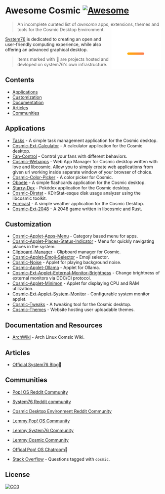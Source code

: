 # Awesome Cosmic [![Awesome](https://awesome.re/badge.svg)](https://awesome.re)


> An incomplete curated list of _awesome_ apps, extensions, themes and tools for the Cosmic Desktop Environment. [<img src="media/cosmic logo white + gradient mark.svg" align="right" width="160">]([https://system76.com/cosmic])

[System76]([https://system76.com/]) is dedicated to creating an open and user-friendly computing experience, while also offering an advanced graphical desktop.

> Items marked with 📌 are projects hosted and devloped on system76's own infrastructure.

## Contents
- [Applications](#applications)
- [Customization](#customization)
- [Documentation](#documentation)
- [Articles](#articles)
- [Communities](#communities)


## Applications
- [Tasks](https://github.com/edfloreshz/tasks) - A simple task management application for the Cosmic desktop.
- [Cosmic-Ext-Calculator](https://github.com/edfloreshz/cosmic-ext-calculator) - A calculator application for the Cosmic desktop.
- [Fan-Control](https://github.com/wiiznokes/fan-control) - Control your fans with different behaviors.
- [Cosmic-Webapps](https://github.com/elevenhsoft/WebApps) - Web App Manager for Cosmic desktop written with love and libcosmic. Allow you to simply create web applications from given url working inside separate window of your browser of choice.
- [Cosmic-Color-Picker](https://github.com/PixelDoted/cosmic-color-picker) - A color picker for Cosmic.
- [Oboete](https://github.com/mariinkys/oboete) - A simple flashcards application for the Cosmic desktop.
- [Starry-Dex](https://github.com/mariinkys/starrydex) - Pokédex application for the Cosmic desktop.
- [Cosmic-Dirstat](https://github.com/Koranir/cosmic-dirstat) - KDirStat-esque disk usage analyzer using the libcosmic toolkit.
- [Forecast](https://github.com/cosmic-utils/forecast?tab=readme-ov-file) - A simple weather application for the Cosmic Desktop.
- [Cosmic-Ext-2048](https://github.com/Kartonrealista/cosmic-ext-2048) - A 2048 game written in libcosmic and Rust.



## Customization
- [Cosmic-Applet-Apps-Menu](https://github.com/leb-kuchen/cosmic-applet-apps-menu) - Category based menu for apps.
- [Cosmic-Applet-Places-Status-Indicator](https://github.com/leb-kuchen/cosmic-applet-places-status-indicator) - Menu for quickly navigating places in the system.
- [Clipboard-Manager](https://github.com/wiiznokes/clipboard-manager) - Clipboard manager for Cosmic.
- [Cosmic-Applet-Emoji-Selector](https://github.com/leb-kuchen/cosmic-applet-emoji-selector) - Emoji selector.
- [Cosmic-Noise](https://github.com/bq-wrongway/cosmic-noise) - Applet for playing background noise.
- [Cosmic-Applet-Ollama](https://github.com/elevenhsoft/cosmic-applet-ollama) - Applet for Ollama.
- [Cosmic-Ext-Applet-External-Monitor-Brightness](https://github.com/maciekk64/cosmic-ext-applet-external-monitor-brightness) - Change brightness of external monitors via DDC/CI protocol.
- [Cosmic-Applet-Minimon](https://github.com/Hyperchaotic/minimon-applet) - Applet for displaying CPU and RAM utilization.
- [Cosmic-Ext-Applet-System-Monitor](https://github.com/D-Brox/cosmic-ext-applet-system-monitor) - Configurable system monitor applet.
- [Cosmic-Tweaks](https://github.com/cosmic-utils/cosmic-tweaks) - A tweaking tool for the Cosmic desktop.
- [Cosmic-Themes](https://cosmic-themes.org/) - Website hosting user uploadable themes.


## Documentation and Resources
- [ArchWiki](https://wiki.archlinux.org/index.php/COSMIC) - Arch Linux Comsic Wiki.


## Articles
- [Official System76 Blog](https://blog.system76.com/)📌


## Communities
- [Pop! OS Reddit Community](https://libreddit.oxymagnesium.com/r/pop_os/)
- [System76 Reddit community](https://libreddit.oxymagnesium.com/r/System76/)
- [Cosmic Desktop Environment Reddit Community](https://libreddit.oxymagnesium.com/r/COSMICDE/)

- [Lemmy Pop! OS Community](https://lemmy.ml/c/pop_os/)
- [Lemmy System76 Community](https://lemmy.ml/c/system76/)
- [Lemmy Cosmic Community](https://lemmy.ml/c/cosmic/)
  
- [Offical Pop! OS Chatroom](https://chat.pop-os.org/pop-os/)📌
- [Stack Overflow](https://stackoverflow.com/questions/tagged/cosmic) - Questions tagged with `cosmic`.

## License
[![CC0](http://mirrors.creativecommons.org/presskit/buttons/88x31/svg/cc-zero.svg)](https://creativecommons.org/publicdomain/zero/1.0/)

